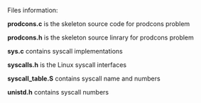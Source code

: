 Files information:

<p><b>prodcons.c</b> is the skeleton source code for prodcons problem </p>
<p><b>prodcons.h</b> is the skeleton source linrary for prodcons problem </p>
<p><b>sys.c</b> contains syscall implementations</p>
<p><b>syscalls.h</b> is the Linux syscall interfaces</p>
<p><b>syscall_table.S</b> contains syscall name and numbers</p>
<p><b>unistd.h</b> contains syscall numbers</p>
